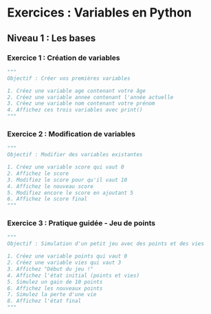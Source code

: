 # Exercices : Variables en Python

## Niveau 1 : Les bases

### Exercice 1 : Création de variables

```python
"""
Objectif : Créer vos premières variables

1. Créez une variable age contenant votre âge
2. Créez une variable annee contenant l'année actuelle
3. Créez une variable nom contenant votre prénom
4. Affichez ces trois variables avec print()
"""
```

### Exercice 2 : Modification de variables

```python
"""
Objectif : Modifier des variables existantes

1. Créez une variable score qui vaut 0
2. Affichez le score
3. Modifiez le score pour qu'il vaut 10
4. Affichez le nouveau score
5. Modifiez encore le score en ajoutant 5
6. Affichez le score final
"""
```

### Exercice 3 : Pratique guidée - Jeu de points

```python
"""
Objectif : Simulation d'un petit jeu avec des points et des vies

1. Créez une variable points qui vaut 0
2. Créez une variable vies qui vaut 3
3. Affichez "Début du jeu !"
4. Affichez l'état initial (points et vies)
5. Simulez un gain de 10 points
6. Affichez les nouveaux points
7. Simulez la perte d'une vie
8. Affichez l'état final
"""
```
